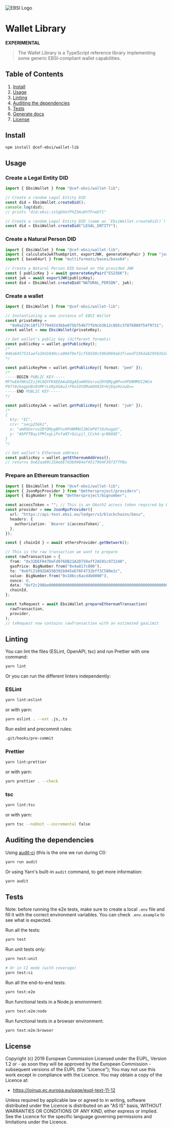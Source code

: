 ![EBSI Logo](https://ec.europa.eu/digital-building-blocks/wikis/images/logo/default-space-logo.svg)

# Wallet Library

**EXPERIMENTAL**

> The Wallet Library is a TypeScript reference library implementing some generic EBSI-compliant wallet capabilities.

## Table of Contents

1. [Install](#install)
2. [Usage](#usage)
3. [Linting](#linting)
4. [Auditing the dependencies](#auditing-the-dependencies)
5. [Tests](#tests)
6. [Generate docs](#generate-docs)
7. [License](#license)

## Install

```sh
npm install @cef-ebsi/wallet-lib
```

## Usage

### Create a Legal Entity DID

```typescript
import { EbsiWallet } from "@cef-ebsi/wallet-lib";

// Create a random Legal Entity DID
const did = EbsiWallet.createDid();
console.log(did);
// prints "did:ebsi:zsSgDXeYPhZ3AuKhTFneDf1"

// Create a random Legal Entity DID (same as `EbsiWallet.createDid()`)
const did = EbsiWallet.createDid("LEGAL_ENTITY");
```

### Create a Natural Person DID

```typescript
import { EbsiWallet } from "@cef-ebsi/wallet-lib";
import { calculateJwkThumbprint, exportJWK, generateKeyPair } from "jose";
import { base64url } from "multiformats/bases/base64";

// Create a Natural Person DID based on the provided JWK
const { publicKey } = await generateKeyPair("ES256K");
const jwk = await exportJWK(publicKey);
const did = EbsiWallet.createDid("NATURAL_PERSON", jwk);
```

### Create a wallet

```typescript
import { EbsiWallet } from "@cef-ebsi/wallet-lib";

// Instantiating a new instance of EBSI Wallet
const privateKey =
  "0a9a229c18f1777949243bbe875b754b77fb9cb3612c8b5c37876888f54f9731";
const wallet = new EbsiWallet(privateKey);

// Get wallet's public key (different formats)
const publicKey = wallet.getPublicKey();
/*
046a6457531aefa19d1840cca004f9ef1cf50d30c508d960a63fceedf336da829501b3c54c16b2d4f325c602e23f17da353ad0ccba6397f082be1e3eaab07cf3c1
*/

const publicKeyPem = wallet.getPublicKey({ format: "pem" });
/*
-----BEGIN PUBLIC KEY-----
MFYwEAYHKoZIzj0CAQYFK4EEAAoDQgAEamRXUxrvoZ0YQMygBPnvHPUNMMUI2WCm
P87t8zbagpUBs8VMFrLU8yXGAuI/F9o1OtDMumOX8IK+Hj6qsHzzwQ==
-----END PUBLIC KEY-----
*/

const publicKeyJwk = wallet.getPublicKey({ format: "jwk" });
/*
{
  kty: "EC",
  crv: "secp256k1",
  x: "amRXUxrvoZ0YQMygBPnvHPUNMMUI2WCmP87t8zbagpU",
  y: "AbPFTBay1PMlxgLiPxfaNTrQzLpjl_CCvh4-qrB888E",
}
*/

// Get wallet's Ethereum address
const publicKey = wallet.getEthereumAddress();
// returns 0xA2aa80C25AebE7d3b9984ef45179b4F39737fFBa
```

### Prepare an Ethereum transaction

```typescript
import { EbsiWallet } from "@cef-ebsi/wallet-lib";
import { JsonRpcProvider } from "@ethersproject/providers";
import { BigNumber } from "@ethersproject/bignumber";

const accessToken = ""; // This is an OAuth2 access token required by Ledger API, see @cef-ebsi/oauth2-auth library
const provider = new JsonRpcProvider({
  url: "https://api-test.ebsi.eu/ledger/v3/blockchains/besu",
  headers: {
    authorization: `Bearer ${accessToken}`,
  },
});

const { chainId } = await ethersProvider.getNetwork();

// This is the raw transaction we want to prepare
const rawTransaction = {
  from: "0x32DEF047DeFd076DB21A2D759aff2A591c972248",
  gasPrice: BigNumber.from("0x4a817c800"),
  to: "0x6fC21092DA55B392b045eD78F4732bff3C580e2c",
  value: BigNumber.from("0x186cc6acd4b0000"),
  nonce: 0,
  data: "0xf2c298be000000000000000000000000000000000000000000000000000000000000002000000000000000000000000000000000000000000000000000000000000000067269636d6f6f0000000000000000000000000000000000000000000000000000",
  chainId,
};

const txRequest = await EbsiWallet.prepareEthereumTransaction(
  rawTransaction,
  provider,
);
// txRequest now contains rawTransaction with an estimated gasLimit
```

## Linting

You can lint the files (ESLint, OpenAPI, tsc) and run Prettier with one command:

```sh
yarn lint
```

Or you can run the different linters independently:

### ESLint

```sh
yarn lint:eslint
```

or with yarn:

```sh
yarn eslint . --ext .js,.ts
```

Run eslint and precommit rules:

```sh
.git/hooks/pre-commit
```

### Prettier

```sh
yarn lint:prettier
```

or with yarn:

```sh
yarn prettier . --check
```

### tsc

```sh
yarn lint:tsc
```

or with yarn:

```sh
yarn tsc --noEmit --incremental false
```

## Auditing the dependencies

Using [audit-ci](https://github.com/IBM/audit-ci) (this is the one we run during CI):

```sh
yarn run audit
```

Or using Yarn's built-in `audit` command, to get more information:

```sh
yarn audit
```

## Tests

Note: before running the e2e tests, make sure to create a local `.env` file and fill it with the correct environment variables. You can check `.env.example` to see what is expected.

Run all the tests:

```sh
yarn test
```

Run unit tests only:

```sh
yarn test:unit

# Or in CI mode (with coverage)
yarn test:ci
```

Run all the end-to-end tests:

```sh
yarn test:e2e
```

Run functional tests in a Node.js environment:

```sh
yarn test:e2e:node
```

Run functional tests in a browser environment:

```sh
yarn test:e2e:browser
```

## License

Copyright (c) 2019 European Commission
Licensed under the EUPL, Version 1.2 or - as soon they will be approved by the European Commission - subsequent versions of the EUPL (the "Licence");
You may not use this work except in compliance with the Licence.
You may obtain a copy of the Licence at:

- <https://joinup.ec.europa.eu/page/eupl-text-11-12>

Unless required by applicable law or agreed to in writing, software distributed under the Licence is distributed on an "AS IS" basis, WITHOUT WARRANTIES OR CONDITIONS OF ANY KIND, either express or implied. See the Licence for the specific language governing permissions and limitations under the Licence.
